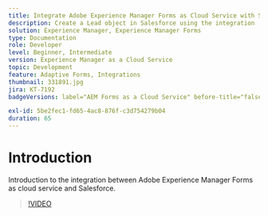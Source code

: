 ```yaml
---
title: Integrate Adobe Experience Manager Forms as Cloud Service with Salesforce
description: Create a Lead object in Salesforce using the integration
solution: Experience Manager, Experience Manager Forms
type: Documentation
role: Developer
level: Beginner, Intermediate
version: Experience Manager as a Cloud Service
topic: Development
feature: Adaptive Forms, Integrations
thumbnail: 331891.jpg
jira: KT-7192
badgeVersions: label="AEM Forms as a Cloud Service" before-title="false"

exl-id: 5be2fec1-fd65-4ac8-876f-c3d754279b04
duration: 65
---
```

# Introduction

Introduction to the integration between Adobe Experience Manager Forms as cloud service and Salesforce.

>[!VIDEO](https://video.tv.adobe.com/v/331891?quality=12&learn=on)
